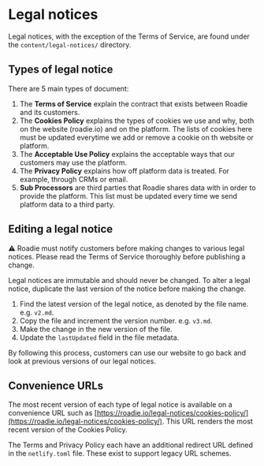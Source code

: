 # Legal notices

Legal notices, with the exception of the Terms of Service, are found under the `content/legal-notices/` directory.

## Types of legal notice

There are 5 main types of document:

1. The **Terms of Service** explain the contract that exists between Roadie and its customers.
2. The **Cookies Policy** explains the types of cookies we use and why, both on the website (roadie.io) and on the platform. The lists of cookies here must be updated everytime we add or remove a cookie on th website or platform.
3. The **Acceptable Use Policy** explains the acceptable ways that our customers may use the platform.
4. The **Privacy Policy** explains how off platform data is treated. For example, through CRMs or email.
5. **Sub Processors** are third parties that Roadie shares data with in order to provide the platform. This list must be updated every time we send platform data to a third party.

## Editing a legal notice

⚠️ Roadie must notify customers before making changes to various legal notices. Please read the Terms of Service thoroughly before publishing a change.

Legal notices are immutable and should never be changed. To alter a legal notice, duplicate the last version of the notice before making the change.

1. Find the latest version of the legal notice, as denoted by the file name. e.g. `v2.md`.
2. Copy the file and increment the version number. e.g. `v3.md`.
3. Make the change in the new version of the file.
4. Update the `lastUpdated` field in the file metadata.

By following this process, customers can use our website to go back and look at previous versions of our legal notices.

## Convenience URLs

The most recent version of each type of legal notice is available on a convenience URL such as [https://roadie.io/legal-notices/cookies-policy/](https://roadie.io/legal-notices/cookies-policy/). This URL renders the most recent version of the Cookies Policy.

The Terms and Privacy Policy each have an additional redirect URL defined in the `netlify.toml` file. These exist to support legacy URL schemes.
